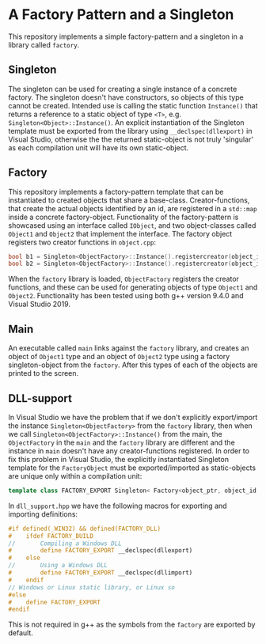 # A Factory Pattern and a Singleton

This repository implements a simple factory-pattern and a singleton in a library called `factory`.

## Singleton
The singleton can be used for creating a single instance of a concrete factory. 
The singleton doesn't have constructors, so objects of this type cannot be created. Intended use
is calling the static function `Instance()` that returns a reference to a static object of type
`<T>`, e.g. `Singleton<Object>::Instance()`. An explicit instantiation of the Singleton template
must be exported from the library using `__declspec(dllexport)` in Visual Studio, otherwise the
the returned static-object is not truly 'singular' as each compilation unit will have its own
static-object.

## Factory

This repository implements a factory-pattern template that can be instantiated to created objects
that share a base-class. Creator-functions, that create the actual objects identified by an id,
are registered in a `std::map` inside a concrete factory-object. Functionality of the factory-pattern 
is showcased using an interface called `IObject`, and two object-classes called `Object1` and `Object2`
that implement the interface. The factory object registers two creator functions in `object.cpp`:

```cpp
bool b1 = Singleton<ObjectFactory>::Instance().registercreator(object_id::OBJECT1, &object1_creator_fcn);
bool b2 = Singleton<ObjectFactory>::Instance().registercreator(object_id::OBJECT2, &object2_creator_fcn);
```

When the `factory` library is loaded, `ObjectFactory` registers the
creator functions, and these can be used for generating objects of type `Object1` and `Object2`.
Functionality has been tested using both g++ version 9.4.0 and Visual Studio 2019.

## Main

An executable called `main` links against the `factory` library, and creates an object of `Object1` type and an
object of `Object2` type using a factory singleton-object from the `factory`. After this types of each of the objects are 
printed to the screen.

## DLL-support

In Visual Studio we have the problem that if we don't explicitly export/import the instance `Singleton<ObjectFactory>` from the
`factory` library, then when we call `Singleton<ObjectFactory>::Instance()` from the main, the `ObjectFactory` in the `main` and
the `factory` library are different and the instance in `main` doesn't have any creator-functions registered. In order to fix
this problem in Visual Studio, the explicitly instantiated Singleton template for the `FactoryObject` must be exported/imported as
static-objects are unique only within a compilation unit:

```cpp
template class FACTORY_EXPORT Singleton< Factory<object_ptr, object_id, createobject_fcn> >;
```

In `dll_support.hpp` we have the following macros for exporting and importing definitions:

```cpp
#if defined(_WIN32) && defined(FACTORY_DLL)
#    ifdef FACTORY_BUILD
//       Compiling a Windows DLL
#        define FACTORY_EXPORT __declspec(dllexport)
#    else
//       Using a Windows DLL
#        define FACTORY_EXPORT __declspec(dllimport)
#    endif
// Windows or Linux static library, or Linux so
#else
#    define FACTORY_EXPORT
#endif
```

This is not required in g++ as the symbols from the `factory` are exported by default.

